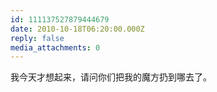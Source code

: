 ```yaml
---
id: 111137527879444679
date: 2010-10-18T06:20:00.000Z
reply: false
media_attachments: 0
---
```


我今天才想起来，请问你们把我的魔方扔到哪去了。 ​​​​

